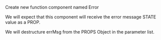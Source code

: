 Create new function component named Error

We will expect that this component will receive the error message STATE value as a PROP.

We will destructure errMsg from the PROPS Object in the parameter list.
